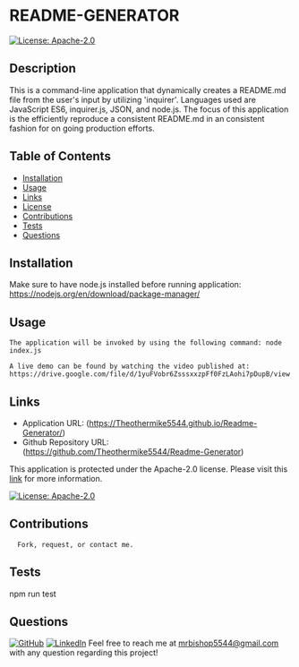 

# README-GENERATOR

[![License: Apache-2.0](https://img.shields.io/badge/License-Apache_2.0-yellowgreen)](https://opensource.org/licenses/Apache-2.0)

## Description

  This is a command-line application that dynamically creates a README.md file from the user's input by utilizing 'inquirer'. Languages used are JavaScript ES6, inquirer.js, JSON, and node.js. The focus of this application is the efficiently reproduce a consistent README.md in an consistent fashion for on going production efforts.

## Table of Contents

  * [Installation](#installation)
  * [Usage](#usage)
  * [Links](#links)
  * [License](#license)
  * [Contributions](#contributions)
  * [Tests](#tests)
  * [Questions](#questions)
  
  
## Installation

  Make sure to have node.js installed before running application: https://nodejs.org/en/download/package-manager/

## Usage

    The application will be invoked by using the following command: node index.js

    A live demo can be found by watching the video published at:
    https://drive.google.com/file/d/1yuFVobr6ZsssxxzpFf0FzLAohi7pDupB/view
    

 ## Links
 
  * Application URL: (https://Theothermike5544.github.io/Readme-Generator/)
  * Github Repository URL: (https://github.com/Theothermike5544/Readme-Generator)

This application is protected under the Apache-2.0 license. Please visit this [link](https://choosealicense.com/licenses/apache-2.0/) for more information.

  [![License: Apache-2.0](https://img.shields.io/badge/License-Apache_2.0-yellowgreen)](https://opensource.org/licenses/Apache-2.0)

## Contributions

      Fork, request, or contact me.

## Tests

  npm run test

## Questions

  [![GitHub](https://img.shields.io/badge/My%20GitHub-Click%20Me!-blueviolet?style=plastic&logo=GitHub)](https://github.com/Theothermike5544) 
  [![LinkedIn](https://img.shields.io/badge/My%20LinkedIn-Click%20Me!-grey?style=plastic&logo=LinkedIn&labelColor=blue)](https://www.linkedin.com/in/michael-bishop-1b3358104/)
  Feel free to reach me at mrbishop5544@gmail.com with any question regarding this project!

  